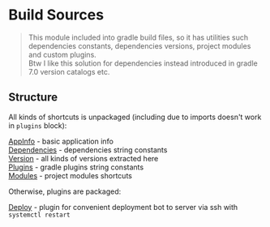 # Build Sources

> This module included into gradle build files, so it has utilities such dependencies constants, dependencies versions, project modules and custom plugins. <br>
> Btw I like this solution for dependencies instead introduced in gradle 7.0 version catalogs etc.

## Structure

All kinds of shortcuts is unpackaged (including due to imports doesn't work in `plugins` block):

[AppInfo](https://github.com/y9san9/prizebot/blob/dev/buildSrc/src/main/kotlin/AppInfo.kt) - basic application info <br>
[Dependencies](https://github.com/y9san9/prizebot/blob/dev/buildSrc/src/main/kotlin/Dependencies.kt) - dependencies string constants<br>
[Version](https://github.com/y9san9/prizebot/blob/dev/buildSrc/src/main/kotlin/Version.kt) - all kinds of versions extracted here <br>
[Plugins](https://github.com/y9san9/prizebot/blob/dev/buildSrc/src/main/kotlin/Plugins.kt) - gradle plugins string constants <br>
[Modules](https://github.com/y9san9/prizebot/blob/dev/buildSrc/src/main/kotlin/Modules.kt) - project modules shortcuts

Otherwise, plugins are packaged:

[Deploy](https://github.com/y9san9/prizebot/blob/dev/buildSrc/src/main/kotlin/me/y9san9/deploy/Deploy.kt) - plugin for convenient deployment bot to server via ssh with `systemctl restart`
